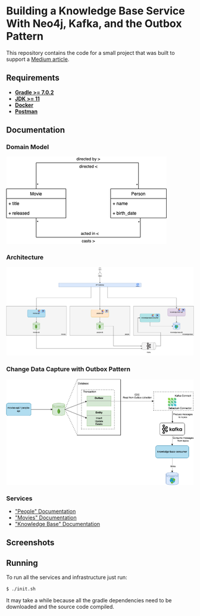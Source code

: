 # Building a Knowledge Base Service With Neo4j, Kafka, and the Outbox Pattern

This repository contains the code for a small project that was built to support a [Medium article]().

## Requirements

* **[Gradle >= 7.0.2](https://gradle.org/releases/)**
* **[JDK >= 11](https://www.oracle.com/java/technologies/downloads/)**
* **[Docker](https://docs.docker.com/get-docker/)**
* **[Postman](https://www.postman.com/downloads/)**

## Documentation

### Domain Model

![](./docs/domain-model.png)

### Architecture

![](./docs/architecture.png)

### Change Data Capture with Outbox Pattern

![](./docs/outbox-pattern-with-cdc.png)

### Services

* ["People" Documentation](./people/README.md)
* ["Movies" Documentation](./movies/README.md)
* ["Knowledge Base" Documentation](./knowledge-base/README.md)

## Screenshots

## Running

To run all the services and infrastructure just run:
```bash
$ ./init.sh
```

It may take a while because all the gradle dependencies need to be downloaded and the source code compiled.
